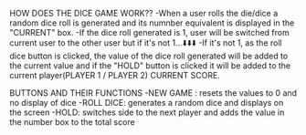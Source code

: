 HOW DOES THE DICE GAME WORK??
-When a user rolls the die/dice a random dice roll is generated and its numnber equivalent is displayed in the "CURRENT" box.
-If the dice roll generated is 1, user will be switched from current user to the other user but if it's not 1...⬇️⬇️⬇️
-If it's not 1, as the roll dice button is clicked, the value of the dice roll generated will be added to the current value and if the "HOLD" button is clicked it will be added to the current player(PLAYER 1 / PLAYER 2) CURRENT SCORE.


BUTTONS AND THEIR FUNCTIONS
-NEW GAME : resets the values to 0 and no display of dice
-ROLL DICE: generates a random dice and displays on the screen
-HOLD: switches side to the next player and adds the value in the number box to the total score
